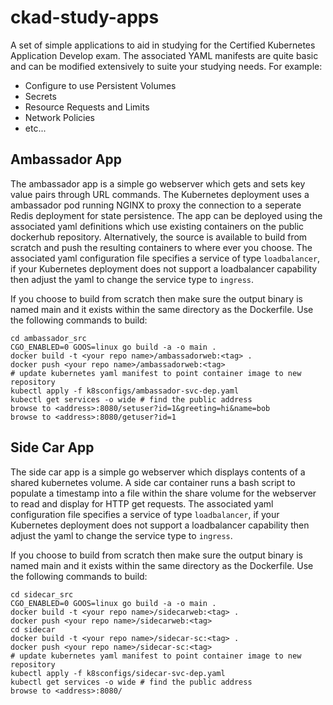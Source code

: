 # ckad-study-apps
A set of simple applications to aid in studying for the Certified Kubernetes Application Develop exam.  The associated YAML manifests are quite basic and can be modified extensively to suite your studying needs.  For example:
* Configure to use Persistent Volumes
* Secrets
* Resource Requests and Limits
* Network Policies
* etc...

## Ambassador App
The ambassador app is a simple go webserver which gets and sets key value pairs through URL commands.  The Kubernetes deployment uses a ambassador pod running NGINX to proxy the connection to a seperate Redis deployment for state persistence.  The app can be deployed using the associated yaml definitions which use existing containers on the public dockerhub repository.  Alternatively, the source is available to build from scratch and push the resulting containers to where ever you choose.  The associated yaml configuration file specifies a service of type `loadbalancer`, if your Kubernetes deployment does not support a loadbalancer capability then adjust the yaml to change the service type to `ingress`.

If you choose to build from scratch then make sure the output binary is named main and it exists within the same directory as the Dockerfile.  Use the following commands to build:

```
cd ambassador_src
CGO_ENABLED=0 GOOS=linux go build -a -o main .
docker build -t <your repo name>/ambassadorweb:<tag> .
docker push <your repo name>/ambassadorweb:<tag>
# update kubernetes yaml manifest to point container image to new repository
kubectl apply -f k8sconfigs/ambassador-svc-dep.yaml
kubectl get services -o wide # find the public address
browse to <address>:8080/setuser?id=1&greeting=hi&name=bob
browse to <address>:8080/getuser?id=1
```

## Side Car App
The side car app is a simple go webserver which displays contents of a shared kubernetes volume.  A side car container runs a bash script to populate a timestamp into a file within the share volume for the webserver to read and display for HTTP get requests.  The associated yaml configuration file specifies a service of type `loadbalancer`, if your Kubernetes deployment does not support a loadbalancer capability then adjust the yaml to change the service type to `ingress`.

If you choose to build from scratch then make sure the output binary is named main and it exists within the same directory as the Dockerfile.  Use the following commands to build:

```
cd sidecar_src
CGO_ENABLED=0 GOOS=linux go build -a -o main .
docker build -t <your repo name>/sidecarweb:<tag> .
docker push <your repo name>/sidecarweb:<tag>
cd sidecar
docker build -t <your repo name>/sidecar-sc:<tag> .
docker push <your repo name>/sidecar-sc:<tag>
# update kubernetes yaml manifest to point container image to new repository
kubectl apply -f k8sconfigs/sidecar-svc-dep.yaml
kubectl get services -o wide # find the public address
browse to <address>:8080/
```

